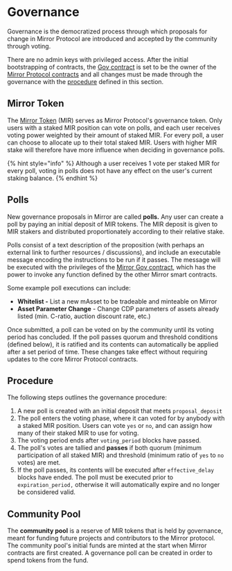 # Governance

Governance is the democratized process through which proposals for change in Mirror Protocol are introduced and accepted by the community through voting.

There are no admin keys with privileged access. After the initial bootstrapping of contracts, the [Gov contract](../contracts/gov.md) is set to be the owner of the [Mirror Protocol contracts](../contracts/architecture.md) and all changes must be made through the governance with the [procedure](governance.md#procedure) defined in this section.

## Mirror Token

The [Mirror Token](mirror-token-mir.md) \(MIR\) serves as Mirror Protocol's governance token. Only users with a staked MIR position can vote on polls, and each user receives voting power weighted by their amount of staked MIR. For every poll, a user can choose to allocate up to their total staked MIR. Users with higher MIR stake will therefore have more influence when deciding in governance polls.

{% hint style="info" %}
Although a user receives 1 vote per staked MIR for every poll, voting in polls does not have any effect on the user's current staking balance.
{% endhint %}

## Polls

New governance proposals in Mirror are called **polls.** Any user can create a poll by paying an initial deposit of MIR tokens. The MIR deposit is given to MIR stakers and distributed proportionately according to their relative stake.

Polls consist of a text description of the proposition \(with perhaps an external link to further resources / discussions\), and include an executable message encoding the instructions to be run if it passes. The message will be executed with the privileges of the [Mirror Gov contract](../contracts/gov.md), which has the power to invoke any function defined by the other Mirror smart contracts.

Some example poll executions can include:

* **Whitelist -**  List a new mAsset to be tradeable and minteable on Mirror
* **Asset Parameter Change** - Change CDP parameters of assets already listed \(min. C-ratio, auction discount rate,  etc.\)

Once submitted, a poll can be voted on by the community until its voting period has concluded. If the poll passes quorum and threshold conditions \(defined below\), it is ratified and its contents can automatically be applied after a set period of time. These changes take effect without requiring updates to the core Mirror Protocol contracts.

## Procedure

The following steps outlines the governance procedure:

1. A new poll is created with an initial deposit that meets `proposal_deposit`
2. The poll enters the voting phase, where it can voted for by anybody with a staked MIR position. Users can vote `yes` or `no`, and can assign how many of their staked MIR to use for voting.
3. The voting period ends after `voting_period` blocks have passed.
4. The poll's votes are tallied and **passes** if both quorum \(minimum participation of all staked MIR\) and threshold \(minimum ratio of `yes` to `no` votes\) are met.
5. If the poll passes, its contents will be executed after `effective_delay` blocks have ended. The poll must be executed prior to `expiration_period,` otherwise it will automatically expire and no longer be considered valid.

## Community Pool

The **community pool** is a reserve of MIR tokens that is held by governance, meant for funding future projects and contributors to the Mirror protocol. The community pool's initial funds are minted at the start when Mirror contracts are first created. A governance poll can be created in order to spend tokens from the fund.

